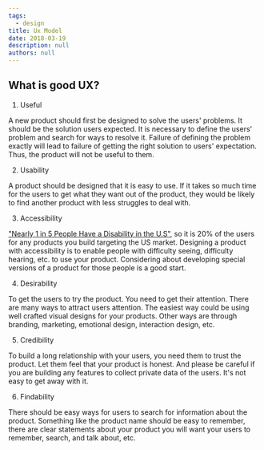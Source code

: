 ```yaml
---
tags: 
  - design
title: Ux Model
date: 2018-03-19
description: null
authors: null
---
```


## What is good UX?
1. Useful

A new product should first be designed to solve the users' problems. It should be the solution users expected. It is necessary to define the users' problem and search for ways to resolve it. Failure of defining the problem exactly will lead to failure of getting the right solution to users' expectation. Thus, the product will not be useful to them.

2. Usability 

A product should be designed that it is easy to use. If it takes so much time for the users to get what they want out of the product, they would be likely to find another product with less struggles to deal with. 

3. Accessibility

["Nearly 1 in 5 People Have a Disability in the U.S"](https://www.census.gov/newsroom/releases/archives/miscellaneous/cb12-134.html), so it is 20% of the users for any products you build targeting the US market. Designing a product with accessibility is to enable people with difficulty seeing, difficulty hearing, etc. to use your product. Considering about developing special versions of a product for those people is a good start.

4. Desirability

To get the users to try the product. You need to get their attention. There are many ways to attract users attention. The easiest way could be using well crafted visual designs for your products. Other ways are through branding, marketing, emotional design, interaction design, etc.

5. Credibility

To build a long relationship with your users, you need them to trust the product. Let them feel that your product is honest. And please be careful if you are building any features to collect private data of the users. It's not easy to get away with it.

6. Findability

There should be easy ways for users to search for information about the product. Something like the product name should be easy to remember, there are clear statements about your product you will want your users to remember, search, and talk about, etc.
